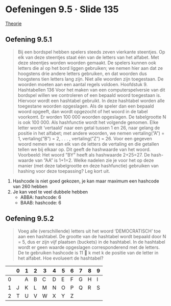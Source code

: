 # Oefeningen 9.5 &middot; Slide 135[Theorie](/1ste-jaar/semester-II/Probleem-Oplossend-Denken-I.md#hoofdstuk-9)## Oefening 9.5.1

> Bij een bordspel hebben spelers steeds zeven vierkante steentjes. Op elk van dezesteentjes staat één van de letters van het alfabet. Met deze steentjes worden woordengemaakt. De spelers kunnen ook letters die al op het bord liggen gebruiken;we nemen hier aan dat ze hoogstens drie andere letters gebruiken, en dat woordendus hoogstens tien letters lang zijn. Niet alle woorden zijn toegestaan. De woordenmoeten aan een aantal regels voldoen.Hoofdstuk 9. Hashtabellen 136Voor het maken van een computerspelversie van dit bordspel willen we controlerenof een bepaald woord toegestaan is. Hiervoor wordt een hashtabel gebruikt. Indeze hashtabel worden alle toegestane woorden opgeslagen. Als de speler dan eenbepaald woord opgeeft, dan wordt opgezocht of het woord in de tabel voorkomt.Er worden 100 000 woorden opgeslagen. De tabelgrootte N is ook 100 000.Als hashfunctie wordt het volgende genomen. Elke letter wordt ‘vertaald’ naareen getal tussen 1 en 26, naar gelang de positie in het alfabet; met andere woorden,we nemen vertaling(”A”) = 1, vertaling(”B”) = 2, . . . , vertaling(”Z”) = 26. Vooreen gegeven woord nemen we van elk van de letters de vertaling en die getallentellen we bij elkaar op. Dit geeft de hashwaarde van het woord.Voorbeeld: Het woord ”BY” heeft als hashwaarde 2+25=27. De hash- waarde van”AA” is 1+1=2.Welke nadelen zie je voor het op deze manier (met deze tabelgrootte en dezehashfunctie) gebruiken van hashing voor deze toepassing? Leg kort uit.

1. Hashcode is niet goed gekozen, je kan maar maximum een hashcode van 260 hebben
2. Je kan veel te veel dubbele hebben
    * ABBA: hashcode: 6 
    * BAAB: hashcode: 6

## Oefening 9.5.2

> Voeg alle (verschillende) letters uit het woord ‘DEMOCRATISCH’ toe aan eenhashtabel. De grootte van de hashtabel wordt bepaald door N = 5, dus er zijnvijf plaatsen (buckets) in de hashtabel. In de hashtabel wordt er geen waardeopgeslagen corresponderend met de letters.De te gebruiken hashcode is 11  k met k de positie van de letter in het alfabet.Hoe evolueert de hashtabel?

| &nbsp; | 0 | 1 | 2 | 3 | 4 | 5 | 6 | 7 | 8 | 9 |
| ------ | - | - | - | - | - | - | - | - | - | - |
| 0      |   | A | B | C | D | E | F | G | H | I |
| 1      | J | K | L | M | N | O | P | Q | R | S |
| 2      | T | U | V | W | X | Y | Z |   |   |   |

